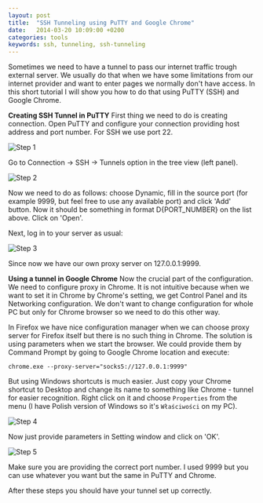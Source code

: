 ```yaml
---
layout: post
title:  "SSH Tunneling using PuTTY and Google Chrome"
date:   2014-03-20 10:09:00 +0200
categories: tools
keywords: ssh, tunneling, ssh-tunneling
---
```


Sometimes we need to have a tunnel to pass our internet traffic trough external server. We usually do that when we have some limitations from our internet provider and want to enter pages we normally don't have access. In this short tutorial I will show you how to do that using PuTTY (SSH) and Google Chrome.

**Creating SSH Tunnel in PuTTY**
First thing we need to do is creating connection. Open PuTTY and configure your connection providing host address and port number. For SSH we use port 22.

![Step 1]({{site.url}}/assets/2014-03-20/tunnel-1.jpg)

Go to Connection → SSH → Tunnels option in the tree view (left panel).

![Step 2]({{site.url}}/assets/2014-03-20/tunnel-7.png)

Now we need to do as follows: choose Dynamic, fill in the source port (for example 9999, but feel free to use any available port) and click 'Add' button. Now it should be something in format D{PORT_NUMBER} on the list above. Click on 'Open'.

Next, log in to your server as usual:

![Step 3]({{site.url}}/assets/2014-03-20/tunnel-8.png)

Since now we have our own proxy server on 127.0.0.1:9999.

**Using a tunnel in Google Chrome**
Now the crucial part of the configuration. We need to configure proxy in Chrome. It is not intuitive because when we want to set it in Chrome by Chrome's setting, we get Control Panel and its Networking configuration. We don't want to change configuration for whole PC but only for Chrome browser so we need to do this other way.

In Firefox we have nice configuration manager when we can choose proxy server for Firefox itself but there is no such thing in Chrome. The solution is using parameters when we start the browser. We could provide them by Command Prompt by going to Google Chrome location and execute:

`chrome.exe --proxy-server="socks5://127.0.0.1:9999"`

But using Windows shortcuts is much easier. Just copy your Chrome shortcut to Desktop and change its name to something like Chrome - tunnel for easier recognition. Right click on it and choose `Properties` from the menu  (I have Polish version of Windows so it's `Właściwości` on my PC).

![Step 4]({{site.url}}/assets/2014-03-20/tunnel-5.png)

Now just provide parameters in Setting window and click on 'OK'.

![Step 5]({{site.url}}/assets/2014-03-20/tunnel-6.png)

Make sure you are providing the correct port number. I used 9999 but you can use whatever you want but the same in PuTTY and Chrome.

After these steps you should have your tunnel set up correctly.
